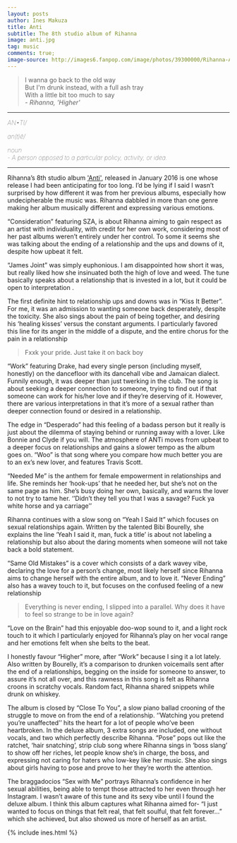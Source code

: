 ```yaml
---
layout: posts
author: Ines Makuza
title: Anti
subtitle: The 8th studio album of Rihanna
image: anti.jpg
tag: music
comments: true;
image-source: http://images6.fanpop.com/image/photos/39300000/Rihanna-ANTI-rihanna-39325611-1440-900.jpg
---
```


> I wanna go back to the old way<br/>
  But I'm drunk instead, with a full ash tray<br/>
  With a little bit too much to say<br/>
<cite>- Rihanna, 'Higher' </cite><br/>



--------------------------------------
<div style="font-style:italic; font-weight:lighter" class="text-center">

AN•TI/

an(t)ē/

noun  
    - A person opposed to a particular policy, activity, or idea.

</div>

---------------------------

Rihanna’s 8th studio album <a  href="https://www.amazon.com/gp/product/B01B6HIPWK/ref=as_li_tl?ie=UTF8&camp=1789&creative=9325&creativeASIN=B01B6HIPWK&linkCode=as2&tag=mellowviews-20&linkId=cab9e6027f7764e5d7c7d6f33c968769" target="_blank">'Anti'</a>, released in January 2016 is one whose release I had been anticipating for too long. I’d be lying if I said I wasn’t surprised by how different it was from her previous albums, especially how undecipherable the music was. Rihanna dabbled in more than one genre making her album musically different and expressing various emotions.

“Consideration” featuring SZA, is about Rihanna aiming to gain respect as an artist with individuality, with credit for her own work, considering most of her past albums weren’t entirely under her control. To some it seems she was talking about the ending of a relationship and the ups and downs of it, despite how upbeat it felt.

“James Joint” was simply euphonious. I am disappointed how short it was, but really liked how she insinuated both the high of love and weed. The tune basically speaks about a relationship that is invested in a lot, but it could be open to interpretation .

The first definite hint to relationship ups and downs was in “Kiss It Better”. For me, it was an admission to wanting someone back desperately, despite the toxicity. She also sings about the pain of being together, and desiring his ‘healing kisses’ versus the constant arguments.  I particularly favored this line for its anger in the middle of a dispute, and the entire chorus for the pain in a relationship

> Fxxk your pride. Just take it on back boy

“Work” featuring Drake, had every single person (including myself, honestly) on the dancefloor with its dancehall vibe and Jamaican dialect. Funnily enough, it was deeper than just twerking in the club. The song is about seeking a deeper connection to someone, trying to find out if that someone can work for his/her love and if they’re deserving of it. However, there are various interpretations in that it’s more of a sexual rather than deeper connection found or desired in a relationship.

The edge in “Desperado” had this feeling of a badass person but it really is just about the dilemma of staying behind or running away with a lover. Like Bonnie and Clyde if you will. The atmosphere of ANTi moves from upbeat to a deeper focus on relationships and gains a slower tempo as the album goes on. “Woo” is that song where you compare how much better you are to an ex’s new lover, and features Travis Scott.

“Needed Me” is the anthem for female empowerment in relationships and life. She reminds her ‘hook-ups’ that he needed her, but she’s not on the same page as him. She’s busy doing her own, basically, and warns the lover to not try to tame her.
‘’Didn’t they tell you that I was a savage? Fuck ya white horse and ya carriage’’

Rihanna continues with a slow song on “Yeah I Said It” which focuses on sexual relationships again. Written by the talented Bibi Bourelly, she explains the line ‘Yeah I said it, man, fuck a title’ is about not labeling a relationship but also about the daring moments when someone will not take back a bold statement.

“Same Old Mistakes” is a cover which consists of a dark wavey vibe, declaring the love for a person’s change, most likely herself since Rihanna aims to change herself with the entire album, and to love it. “Never Ending” also has a wavey touch to it, but focuses on the confused feeling of a new relationship

 > Everything is never ending, I slipped into a parallel. Why does it have to feel so strange to be in love again?

“Love on the Brain” had this enjoyable doo-wop sound to it, and a light rock touch to it which I particularly enjoyed for Rihanna’s play on her vocal range and her emotions felt when she belts to the beat.

I honestly favour “Higher” more, after “Work” because I sing it a lot lately. Also written by Bourelly, it’s a comparison to drunken voicemails sent after the end of a relationships, begging on the inside for someone to answer, to assure it’s not all over, and this rawness in this song is felt as Rihanna croons in scratchy vocals. Random fact, Rihanna shared snippets while drunk on whiskey.

The album is closed by “Close To You”, a slow piano ballad crooning of the struggle to move on from the end of a relationship. ‘’Watching you pretend you’re unaffected’’ hits the heart for a lot of people who’ve been heartbroken. In the deluxe album, 3 extra songs are included, one without vocals, and two which perfectly describe Rihanna.
“Pose” pops out like the ratchet, ‘hair snatching’, strip club song where Rihanna sings in ‘boss slang’ to show off her riches, let people know she’s in charge, the boss, and expressing not caring for haters who low-key like her music. She also sings about girls having to pose and prove to her they’re worth the attention.

The braggadocios “Sex with Me” portrays Rihanna’s confidence in her sexual abilities, being able to tempt those attracted to her even through her Instagram. I wasn’t aware of this tune and its sexy vibe until I found the deluxe album.
I think this album captures what Rihanna aimed for- “I just wanted to focus on things that felt real, that felt soulful, that felt forever…” which she achieved, but also showed us more of herself as an artist.

{% include ines.html %}
